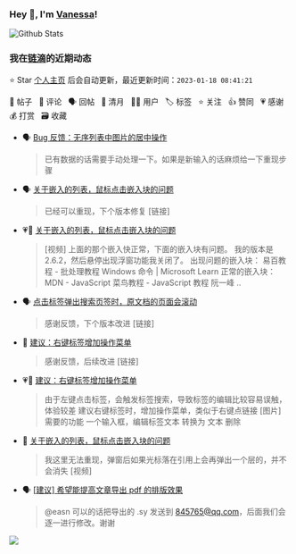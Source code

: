 ### Hey 👋, I'm [Vanessa](http://vanessa.b3log.org/)!

![Github Stats](https://github-readme-stats.vercel.app/api?username=Vanessa219&show_icons=true)

<!--events start -->

### 我在[链滴](https://ld246.com)的近期动态

⭐️ Star [个人主页](https://github.com/Vanessa219/Vanessa219) 后会自动更新，最近更新时间：`2023-01-18 08:41:21`

📝 帖子 &nbsp; 💬 评论 &nbsp; 🗣 回帖 &nbsp; 🌙 清月 &nbsp; 👨‍💻 用户 &nbsp; 🏷️ 标签 &nbsp; ⭐️ 关注 &nbsp; 👍 赞同 &nbsp; 💗 感谢 &nbsp; 💰 打赏 &nbsp; 🗃 收藏

* 🗣 [Bug 反馈：无序列表中图片的居中操作](https://ld246.com/article/1668235720913/comment/1673915204106#comments)

  > 已有数据的话需要手动处理一下。如果是新输入的话麻烦给一下重现步骤
* 🗣 [关于嵌入的列表，鼠标点击嵌入块的问题](https://ld246.com/article/1673596577519/comment/1673767749885#comments)

  > 已经可以重现，下个版本修复 [链接]
* 💗💬 [关于嵌入的列表，鼠标点击嵌入块的问题](https://ld246.com/article/1673596577519/comment/1673767749885#comments)

  > [视频] 上面的那个嵌入快正常，下面的嵌入块有问题。 我的版本是 2.6.2，然后悬停出现浮窗功能我关闭了。 出现问题的嵌入块：  易百教程 - 批处理教程 Windows 命令 | Microsoft Learn  正常的嵌入块：  MDN - JavaScript 菜鸟教程 - JavaScript 教程 阮一峰  ..
* 🗣 [点击标签弹出搜索页签时，原文档的页面会滚动](https://ld246.com/article/1673704873983/comment/1673765814595#comments)

  > 感谢反馈，下个版本改进 [链接]
* 💬 [建议：右键标签增加操作菜单](https://ld246.com/article/1671868074436/comment/1673767452790#comments)

  > 感谢反馈，后续改进 [链接]
* 💗📝 [建议：右键标签增加操作菜单](https://ld246.com/article/1671868074436)

  > 由于左键点击标签，会触发标签搜索，导致标签的编辑比较容易误触，体验较差 建议右键标签时，增加操作菜单，类似于右键点链接 [图片] 需要的功能 一个输入框，编辑标签文本 转换为 文本 删除
* 💬 [关于嵌入的列表，鼠标点击嵌入块的问题](https://ld246.com/article/1673596577519/comment/1673766847026#comments)

  > 我这里无法重现，弹窗后如果光标落在引用上会再弹出一个层的，并不会消失 [视频]
* 🗣 [[建议] 希望能提高文章导出 pdf 的排版效果](https://ld246.com/article/1673407361845/comment/1673570528332#comments)

  > @easn 可以的话把导出的 .sy 发送到 845765@qq.com，后面我们会逐一进行修改。谢谢


<!--events end -->

<a title="Hits" target="_blank" href="https://github.com/Vanessa219/Vanessa219"><img src="https://hits.b3log.org/Vanessa219/Vanessa219.svg"></a>
